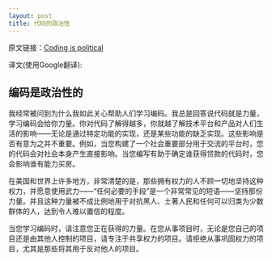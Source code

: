 ```yaml
---
layout: post
title: 代码的政治性
---
```


原文链接：[Coding is political](https://ehmatthes.github.io/pcc_2e/)

译文(使用Google翻译):

## 编码是政治性的

我经常被问到为什么我如此关心帮助人们学习编码。我总是回答说代码就是力量，学习编码会给你力量。你对代码了解得越多，你就越了解技术平台和产品对人们生活的影响——无论是通过特定功能的实现，还是某些功能的缺乏实现。这些影响是否有意为之并不重要。例如，当您构建了一个社会重要部分用于交流的平台时，您的代码会对社会本身产生直接影响。当您编写有助于确定谁获得贷款的代码时，您会影响谁有能力买房。

在美国和世界上许多地方，非常清楚的是，那些拥有权力的人不顾一切地坚持这种权力，并愿意使用武力——“任何必要的手段”是一个非常常见的短语——坚持那份力量。并且这种力量被不成比例地用于对抗黑人、土著人民和任何可以归类为少数群体的人，达到令人难以置信的程度。

当您学习编码时，请注意您正在获得的力量。在您从事项目时，无论是您自己的项目还是由其他人控制的项目，请专注于共享权力的项目。请拒绝从事巩固权力的项目，尤其是那些将其用于反对他人的项目。

